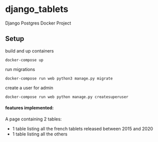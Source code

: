 # django_tablets
Django Postgres Docker Project


## Setup

build and up containers

```
docker-compose up
```

run migrations

```
docker-compose run web python3 manage.py migrate
```

create a user for admin

```
docker-compose run web python manage.py createsuperuser
```

#### features implemented:
A page containing 2 tables:
 * 1 table listing all the french tablets released between 2015 and 2020
 * 1 table listing all the others


